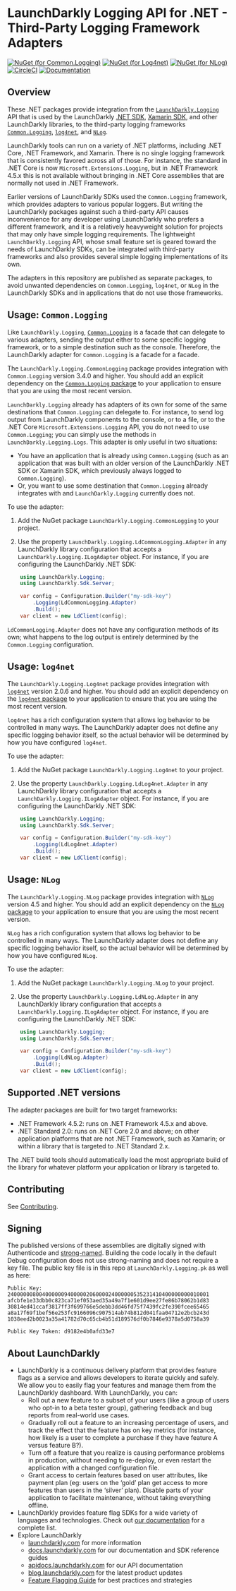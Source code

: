 # LaunchDarkly Logging API for .NET - Third-Party Logging Framework Adapters

[![NuGet (for Common.Logging)](https://img.shields.io/nuget/v/LaunchDarkly.Logging.CommonLogging.svg?style=flat-square)](https://www.nuget.org/packages/LaunchDarkly.Logging.CommonLogging/)
[![NuGet (for Log4net)](https://img.shields.io/nuget/v/LaunchDarkly.Logging.Log4net.svg?style=flat-square)](https://www.nuget.org/packages/LaunchDarkly.Logging.Log4net/)
[![NuGet (for NLog)](https://img.shields.io/nuget/v/LaunchDarkly.Logging.NLog.svg?style=flat-square)](https://www.nuget.org/packages/LaunchDarkly.Logging.NLog/)
[![CircleCI](https://circleci.com/gh/launchdarkly/dotnet-logging-adapters.svg?style=shield)](https://circleci.com/gh/launchdarkly/dotnet-logging-adapters)
[![Documentation](https://img.shields.io/static/v1?label=GitHub+Pages&message=reference&color=00add8)](https://launchdarkly.github.io/dotnet-logging-adapters)

## Overview

These .NET packages provide integration from the [`LaunchDarkly.Logging`](https://github.com/launchdarkly/dotnet-logging) API that is used by the LaunchDarkly [.NET SDK](https://github.com/launchdarkly/dotnet-server-sdk), [Xamarin SDK](https://github.com/launchdarkly/xamarin-client-sdk), and other LaunchDarkly libraries, to the third-party logging frameworks [`Common.Logging`](https://github.com/net-commons/common-logging), [`log4net`](https://logging.apache.org/log4net/), and [`NLog`](https://nlog-project.org/).

LaunchDarkly tools can run on a variety of .NET platforms, including .NET Core, .NET Framework, and Xamarin. There is no single logging framework that is consistently favored across all of those. For instance, the standard in .NET Core is now `Microsoft.Extensions.Logging`, but in .NET Framework 4.5.x this is not available without bringing in .NET Core assemblies that are normally not used in .NET Framework.

Earlier versions of LaunchDarkly SDKs used the `Common.Logging` framework, which provides adapters to various popular loggers. But writing the LaunchDarkly packages against such a third-party API causes inconvenience for any developer using LaunchDarkly who prefers a different framework, and it is a relatively heavyweight solution for projects that may only have simple logging requirements. The lightweight `LaunchDarkly.Logging` API, whose small feature set is geared toward the needs of LaunchDarkly SDKs, can be integrated with third-party frameworks and also provides several simple logging implementations of its own.

The adapters in this repository are published as separate packages, to avoid unwanted dependencies on `Common.Logging`, `log4net`, or `NLog` in the LaunchDarkly SDKs and in applications that do not use those frameworks.

## Usage: `Common.Logging`

Like `LaunchDarkly.Logging`, [`Common.Logging`](https://github.com/net-commons/common-logging) is a facade that can delegate to various adapters, sending the output either to some specific logging framework, or to a simple destination such as the console. Therefore, the LaunchDarkly adapter for `Common.Logging` is a facade for a facade.

The `LaunchDarkly.Logging.CommonLogging` package provides integration with `Common.Logging` version 3.4.0 and higher. You should add an explicit dependency on the [`Common.Logging` package](https://www.nuget.org/packages/Common.Logging) to your application to ensure that you are using the most recent version.

`LaunchDarkly.Logging` already has adapters of its own for some of the same destinations that `Common.Logging` can delegate to. For instance, to send log output from LaunchDarkly components to the console, or to a file, or to the .NET Core `Microsoft.Extensions.Logging` API, you do not need to use `Common.Logging`; you can simply use the methods in `LaunchDarkly.Logging.Logs`. This adapter is only useful in two situations:

* You have an application that is already using `Common.Logging` (such as an application that was built with an older version of the LaunchDarkly .NET SDK or Xamarin SDK, which previously always logged to `Common.Logging`).
* Or, you want to use some destination that `Common.Logging` already integrates with and `LaunchDarkly.Logging` currently does not.

To use the adapter:

1. Add the NuGet package `LaunchDarkly.Logging.CommonLogging` to your project.

2. Use the property `LaunchDarkly.Logging.LdCommonLogging.Adapter` in any LaunchDarkly library configuration that accepts a `LaunchDarkly.Logging.ILogAdapter` object. For instance, if you are configuring the LaunchDarkly .NET SDK:

```csharp
    using LaunchDarkly.Logging;
    using LaunchDarkly.Sdk.Server;

    var config = Configuration.Builder("my-sdk-key")
        .Logging(LdCommonLogging.Adapter)
        .Build();
    var client = new LdClient(config);
```

`LdCommonLogging.Adapter` does not have any configuration methods of its own; what happens to the log output is entirely determined by the `Common.Logging` configuration.

## Usage: `log4net`

The `LaunchDarkly.Logging.Log4net` package provides integration with [`log4net`](https://logging.apache.org/log4net/) version 2.0.6 and higher. You should add an explicit dependency on the [`log4net` package](https://www.nuget.org/packages/log4net) to your application to ensure that you are using the most recent version.

`log4net` has a rich configuration system that allows log behavior to be controlled in many ways. The LaunchDarkly adapter does not define any specific logging behavior itself, so the actual behavior will be determined by how you have configured `log4net`.

To use the adapter:

1. Add the NuGet package `LaunchDarkly.Logging.Log4net` to your project.

2. Use the property `LaunchDarkly.Logging.LdLog4net.Adapter` in any LaunchDarkly library configuration that accepts a `LaunchDarkly.Logging.ILogAdapter` object. For instance, if you are configuring the LaunchDarkly .NET SDK:

```csharp
    using LaunchDarkly.Logging;
    using LaunchDarkly.Sdk.Server;

    var config = Configuration.Builder("my-sdk-key")
        .Logging(LdLog4net.Adapter)
        .Build();
    var client = new LdClient(config);
```

## Usage: `NLog`

The `LaunchDarkly.Logging.NLog` package provides integration with [`NLog`](https://nlog-project.org/) version 4.5 and higher. You should add an explicit dependency on the [`NLog` package](https://www.nuget.org/packages/NLog) to your application to ensure that you are using the most recent version.

`NLog` has a rich configuration system that allows log behavior to be controlled in many ways. The LaunchDarkly adapter does not define any specific logging behavior itself, so the actual behavior will be determined by how you have configured `NLog`.

To use the adapter:

1. Add the NuGet package `LaunchDarkly.Logging.NLog` to your project.

2. Use the property `LaunchDarkly.Logging.LdNLog.Adapter` in any LaunchDarkly library configuration that accepts a `LaunchDarkly.Logging.ILogAdapter` object. For instance, if you are configuring the LaunchDarkly .NET SDK:

```csharp
    using LaunchDarkly.Logging;
    using LaunchDarkly.Sdk.Server;

    var config = Configuration.Builder("my-sdk-key")
        .Logging(LdNLog.Adapter)
        .Build();
    var client = new LdClient(config);
```

## Supported .NET versions

The adapter packages are built for two target frameworks:

* .NET Framework 4.5.2: runs on .NET Framework 4.5.x and above.
* .NET Standard 2.0: runs on .NET Core 2.0 and above; on other application platforms that are not .NET Framework, such as Xamarin; or within a library that is targeted to .NET Standard 2.x.

The .NET build tools should automatically load the most appropriate build of the library for whatever platform your application or library is targeted to.

## Contributing

See [Contributing](https://github.com/launchdarkly/dotnet-logging-adapters/blob/master/CONTRIBUTING.md).

## Signing

The published versions of these assemblies are digitally signed with Authenticode and [strong-named](https://docs.microsoft.com/en-us/dotnet/framework/app-domains/strong-named-assemblies). Building the code locally in the default Debug configuration does not use strong-naming and does not require a key file. The public key file is in this repo at `LaunchDarkly.Logging.pk` as well as here:

```
Public Key:
2400000080040000009400000206000024000000535231410400000000010001
afcbfe1e33dbb0c823ca71ef053aed35a49a7f1e601d9ee27fe86b78062b1d83
30814ed41ccaf3817ff3f699766e5debb3dd46fd75f7439fc2fe390fcee65465
a8a17f69f1bef56e253fc9166096c907514ab74b812d041faa04712e2bcb243d
1038eed2b0023a35a41782d70c65cb4b51d189576df0b7846e9378a5d0758a39

Public Key Token: d9182e4b0afd33e7
```

## About LaunchDarkly
 
* LaunchDarkly is a continuous delivery platform that provides feature flags as a service and allows developers to iterate quickly and safely. We allow you to easily flag your features and manage them from the LaunchDarkly dashboard.  With LaunchDarkly, you can:
    * Roll out a new feature to a subset of your users (like a group of users who opt-in to a beta tester group), gathering feedback and bug reports from real-world use cases.
    * Gradually roll out a feature to an increasing percentage of users, and track the effect that the feature has on key metrics (for instance, how likely is a user to complete a purchase if they have feature A versus feature B?).
    * Turn off a feature that you realize is causing performance problems in production, without needing to re-deploy, or even restart the application with a changed configuration file.
    * Grant access to certain features based on user attributes, like payment plan (eg: users on the ‘gold’ plan get access to more features than users in the ‘silver’ plan). Disable parts of your application to facilitate maintenance, without taking everything offline.
* LaunchDarkly provides feature flag SDKs for a wide variety of languages and technologies. Check out [our documentation](https://docs.launchdarkly.com/docs) for a complete list.
* Explore LaunchDarkly
    * [launchdarkly.com](https://www.launchdarkly.com/ "LaunchDarkly Main Website") for more information
    * [docs.launchdarkly.com](https://docs.launchdarkly.com/  "LaunchDarkly Documentation") for our documentation and SDK reference guides
    * [apidocs.launchdarkly.com](https://apidocs.launchdarkly.com/  "LaunchDarkly API Documentation") for our API documentation
    * [blog.launchdarkly.com](https://blog.launchdarkly.com/  "LaunchDarkly Blog Documentation") for the latest product updates
    * [Feature Flagging Guide](https://github.com/launchdarkly/featureflags/  "Feature Flagging Guide") for best practices and strategies
